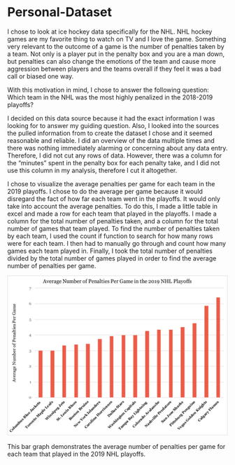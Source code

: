 # Personal-Dataset

I chose to look at ice hockey data specifically for the NHL. NHL hockey games are my 	favorite thing to watch on TV and I love the game. Something very relevant to the 	outcome of a game is the number of penalties taken by a team. Not only is a player put in 	the penalty box and you are a man down, but penalties can also change the emotions of 	the team and cause more aggression between players and the teams overall if they feel it 	was a bad call or biased one way. 

With this motivation in mind, I chose to answer the following question: Which team in the NHL was the most highly penalized in the 2018-2019 playoffs?

I decided on this data source because it had the exact information I was looking for to 	answer my guiding question. Also, I looked into the sources the pulled information from 	to create the dataset I chose and it seemed reasonable and reliable. I did an overview of the data multiple times and there was nothing immediately alarming 	or concerning about any data entry. Therefore, I did not cut any rows of data. However, 	there was a column for the “minutes” spent in the penalty box for each penalty take, and I 	did not use this column in my analysis, therefore I cut it altogether.	
 
 I chose to visualize the average penalties per game for each team in the 2019 playoffs. I 	chose to do the average per game because it would disregard the fact of how far each 	team went in the playoffs. It would only take into account the average penalties. To do this, I made a little table in excel and made a row for each team that played in the 	playoffs. I made a column for the total number of penalties taken, and a column for the 	total number of games that team played. To find the number of penalties taken by each 	team, I used the count if function to search for how many rows were for each team. I then 	had to manually go through and count how many games each team played in. Finally, I 	took the total number of penalties divided by the total number of games played in order to 	find the average number of penalties per game.

![Average Number of Penalties Per Game](https://raw.githubusercontent.com/morganpalmerton/Personal-Dataset/master/HockeyFigure.png)

This bar graph demonstrates the average number of penalties per game for each team that played in the 2019 NHL playoffs. 
